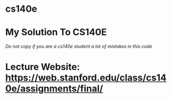 # cs140e
# My Solution To CS140E
*Do not copy if you are a cs140e student*
*a lot of mistakes in this code*
# Lecture Website: https://web.stanford.edu/class/cs140e/assignments/final/
